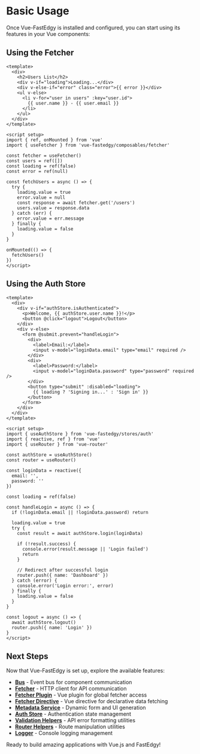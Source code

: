# Basic Usage

Once Vue-FastEdgy is installed and configured, you can start using its features in your Vue components:

## Using the Fetcher

```vue
<template>
  <div>
    <h2>Users List</h2>
    <div v-if="loading">Loading...</div>
    <div v-else-if="error" class="error">{{ error }}</div>
    <ul v-else>
      <li v-for="user in users" :key="user.id">
        {{ user.name }} - {{ user.email }}
      </li>
    </ul>
  </div>
</template>

<script setup>
import { ref, onMounted } from 'vue'
import { useFetcher } from 'vue-fastedgy/composables/fetcher'

const fetcher = useFetcher()
const users = ref([])
const loading = ref(false)
const error = ref(null)

const fetchUsers = async () => {
  try {
    loading.value = true
    error.value = null
    const response = await fetcher.get('/users')
    users.value = response.data
  } catch (err) {
    error.value = err.message
  } finally {
    loading.value = false
  }
}

onMounted(() => {
  fetchUsers()
})
</script>
```

## Using the Auth Store

```vue
<template>
  <div>
    <div v-if="authStore.isAuthenticated">
      <p>Welcome, {{ authStore.user.name }}!</p>
      <button @click="logout">Logout</button>
    </div>
    <div v-else>
      <form @submit.prevent="handleLogin">
        <div>
          <label>Email:</label>
          <input v-model="loginData.email" type="email" required />
        </div>
        <div>
          <label>Password:</label>
          <input v-model="loginData.password" type="password" required />
        </div>
        <button type="submit" :disabled="loading">
          {{ loading ? 'Signing in...' : 'Sign in' }}
        </button>
      </form>
    </div>
  </div>
</template>

<script setup>
import { useAuthStore } from 'vue-fastedgy/stores/auth'
import { reactive, ref } from 'vue'
import { useRouter } from 'vue-router'

const authStore = useAuthStore()
const router = useRouter()

const loginData = reactive({
  email: '',
  password: ''
})

const loading = ref(false)

const handleLogin = async () => {
  if (!loginData.email || !loginData.password) return

  loading.value = true
  try {
    const result = await authStore.login(loginData)

    if (!result.success) {
      console.error(result.message || 'Login failed')
      return
    }

    // Redirect after successful login
    router.push({ name: 'Dashboard' })
  } catch (error) {
    console.error('Login error:', error)
  } finally {
    loading.value = false
  }
}

const logout = async () => {
  await authStore.logout()
  router.push({ name: 'Login' })
}
</script>
```

## Next Steps

Now that Vue-FastEdgy is set up, explore the available features:

- **[Bus](bus/overview.md)** - Event bus for component communication
- **[Fetcher](fetcher/overview.md)** - HTTP client for API communication
- **[Fetcher Plugin](fetcher-plugin/overview.md)** - Vue plugin for global fetcher access
- **[Fetcher Directive](fetcher-directive/overview.md)** - Vue directive for declarative data fetching
- **[Metadata Service](metadata-service/overview.md)** - Dynamic form and UI generation
- **[Auth Store](auth-store/overview.md)** - Authentication state management
- **[Validation Helpers](validations/overview.md)** - API error formatting utilities
- **[Router Helpers](routers/overview.md)** - Route manipulation utilities
- **[Logger](logger/overview.md)** - Console logging management

Ready to build amazing applications with Vue.js and FastEdgy!
